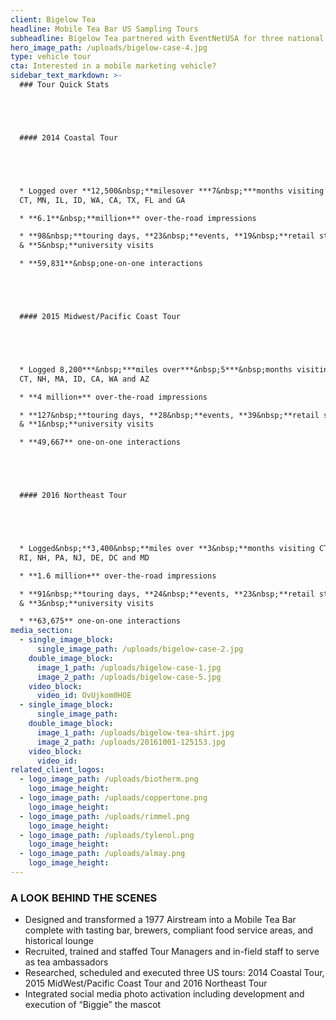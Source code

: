 ```yaml
---
client: Bigelow Tea
headline: Mobile Tea Bar US Sampling Tours
subheadline: Bigelow Tea partnered with EventNetUSA for three national sampling tours to deliver tea samples and educate consumers on the rich history of the Bigelow family’s business.
hero_image_path: /uploads/bigelow-case-4.jpg
type: vehicle tour
cta: Interested in a mobile marketing vehicle?
sidebar_text_markdown: >-
  ### Tour Quick Stats





  #### 2014 Coastal Tour





  * Logged over **12,500&nbsp;**milesover ***7&nbsp;***months visiting MA, NY,
  CT, MN, IL, ID, WA, CA, TX, FL and GA

  * **6.1**&nbsp;**million+** over-the-road impressions

  * **98&nbsp;**touring days, **23&nbsp;**events, **19&nbsp;**retail stops,
  & **5&nbsp;**university visits

  * **59,831**&nbsp;one-on-one interactions





  #### 2015 Midwest/Pacific Coast Tour





  * Logged 8,200***&nbsp;***miles over***&nbsp;5***&nbsp;months visiting NY, NJ,
  CT, NH, MA, ID, CA, WA and AZ

  * **4 million+** over-the-road impressions

  * **127&nbsp;**touring days, **28&nbsp;**events, **39&nbsp;**retail stops,
  & **1&nbsp;**university visits

  * **49,667** one-on-one interactions





  #### 2016 Northeast Tour





  * Logged&nbsp;**3,400&nbsp;**miles over **3&nbsp;**months visiting CT, NY, MA,
  RI, NH, PA, NJ, DE, DC and MD

  * **1.6 million+** over-the-road impressions

  * **91&nbsp;**touring days, **24&nbsp;**events, **23&nbsp;**retail stops,
  & **3&nbsp;**university visits

  * **63,675** one-on-one interactions
media_section:
  - single_image_block:
      single_image_path: /uploads/bigelow-case-2.jpg
    double_image_block:
      image_1_path: /uploads/bigelow-case-1.jpg
      image_2_path: /uploads/bigelow-case-5.jpg
    video_block:
      video_id: OvUjkom0HOE
  - single_image_block:
      single_image_path:
    double_image_block:
      image_1_path: /uploads/bigelow-tea-shirt.jpg
      image_2_path: /uploads/20161001-125153.jpg
    video_block:
      video_id:
related_client_logos:
  - logo_image_path: /uploads/biotherm.png
    logo_image_height:
  - logo_image_path: /uploads/coppertone.png
    logo_image_height:
  - logo_image_path: /uploads/rimmel.png
    logo_image_height:
  - logo_image_path: /uploads/tylenol.png
    logo_image_height:
  - logo_image_path: /uploads/almay.png
    logo_image_height:
---
```



### A LOOK BEHIND THE SCENES

* Designed and transformed a 1977 Airstream into a Mobile Tea Bar complete with tasting bar, brewers, compliant food service areas, and historical lounge
* Recruited, trained and staffed Tour Managers and in-field staff to serve as tea ambassadors
* Researched, scheduled and executed three US tours: 2014 Coastal Tour, 2015 MidWest/Pacific Coast Tour and 2016 Northeast Tour
* Integrated social media photo activation including development and execution of “Biggie” the mascot